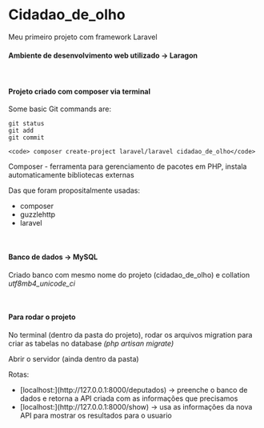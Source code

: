 # Cidadao_de_olho
Meu primeiro projeto com framework Laravel

<h4>Ambiente de desenvolvimento web utilizado -> Laragon</h4>

<br>
<h4>Projeto criado com composer via terminal </h4>

Some basic Git commands are:
```
git status
git add
git commit
```

`<code> composer create-project laravel/laravel cidadao_de_olho</code>`
<p> Composer - ferramenta para gerenciamento de pacotes em PHP, instala automaticamente bibliotecas externas</p>
<p> Das que foram propositalmente usadas: <ul>
  <li> composer </li>
  <li> guzzlehttp </li>
  <li> laravel </li>
</ul></p>

<br>
<h4>Banco de dados -> MySQL</h4>
<p>Criado banco com mesmo nome do projeto (cidadao_de_olho) e collation <i>utf8mb4_unicode_ci</i></p>

<br>
<h4>Para rodar o projeto</h4>
<p>No terminal (dentro da pasta do projeto), rodar os arquivos migration para criar as tabelas no database <i>(php artisan migrate)</i></p>
<p>Abrir o servidor (ainda dentro da pasta) <i></i></p>
<p>Rotas: <ul>
  <li>[localhost:](http://127.0.0.1:8000/deputados) -> preenche o banco de dados e retorna a API criada com as informações que precisamos</li>
  <li>[localhost:](http://127.0.0.1:8000/show) -> usa as informações da nova API para mostrar os resultados para o usuario</li>
</ul></p>

